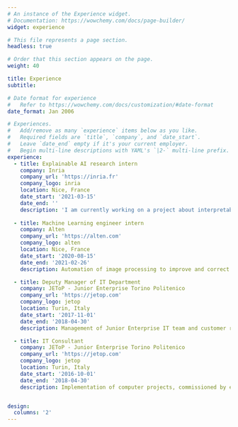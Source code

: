 ```yaml
---
# An instance of the Experience widget.
# Documentation: https://wowchemy.com/docs/page-builder/
widget: experience

# This file represents a page section.
headless: true

# Order that this section appears on the page.
weight: 40

title: Experience
subtitle:

# Date format for experience
#   Refer to https://wowchemy.com/docs/customization/#date-format
date_format: Jan 2006

# Experiences.
#   Add/remove as many `experience` items below as you like.
#   Required fields are `title`, `company`, and `date_start`.
#   Leave `date_end` empty if it's your current employer.
#   Begin multi-line descriptions with YAML's `|2-` multi-line prefix.
experience:
  - title: Explainable AI research intern
    company: Inria
    company_url: 'https://inria.fr'
    company_logo: inria
    location: Nice, France
    date_start: '2021-03-15'
    date_end: ''
    description: 'I am currently working on a project about interpretability and explainability of machine learning models as member of the [Maasai - Models and Algorithms for Artificial Intelligence](https://team.inria.fr/maasai/) team.'
        
  - title: Machine Learning engineer intern
    company: Alten
    company_url: 'https://alten.com'
    company_logo: alten
    location: Nice, France
    date_start: '2020-08-15'
    date_end: '2021-02-26'
    description: Automation of image processing to improve and correct images of scanned or photographed documents for the automatic extraction of relevant information.

  - title: Deputy Manager of IT Department
    company: JEToP - Junior Enterprise Torino Politenico
    company_url: 'https://jetop.com'
    company_logo: jetop
    location: Turin, Italy
    date_start: '2017-11-01'
    date_end: '2018-04-30'
    description: Management of Junior Enterprise IT team and customer relations, prior review and contracts, internal training organization and technical support in the execution of projects.

  - title: IT Consultant
    company: JEToP - Junior Enterprise Torino Politenico
    company_url: 'https://jetop.com'
    company_logo: jetop
    location: Turin, Italy
    date_start: '2016-10-01'
    date_end: '2018-04-30'
    description: Implementation of computer projects, commissioned by external customers or for internal services, such as the development of websites and multi-platform applications.


design:
  columns: '2'
---
```

